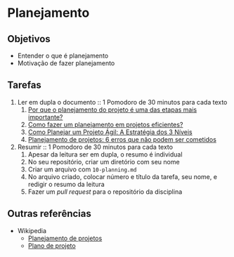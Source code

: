 # Planejamento

## Objetivos
- Entender o que é planejamento
- Motivação de fazer planejamento


## Tarefas

1. Ler em dupla o documento :: 1 Pomodoro de 30 minutos para cada texto
   1. [Por que o planejamento do projeto é uma das etapas mais importante?](https://blog.ambracollege.com/planejamento-do-projeto-etapa-importante/)
   2. [Como fazer um planejamento em projetos eficientes?](https://artia.com/blog/como-fazer-um-planejamento-em-projetos-eficiente/)
   3. [Como Planejar um Projeto Ágil: A Estratégia dos 3 Níveis](http://www.mindmaster.com.br/como-planejar-um-projeto-agil/)
   4. [Planejamento de projetos: 6 erros que não podem ser cometidos](https://artia.com/blog/planejamento-de-projetos-6-erros-que-nao-podem-ser-cometidos/)
2. Resumir :: 1 Pomodoro de 30 minutos para cada texto
   1. Apesar da leitura ser em dupla, o resumo é individual
   2. No seu repositório, criar um diretório com seu nome
   3. Criar um arquivo com `10-planning.md`
   4. No arquivo criado, colocar número e título da tarefa, seu nome, e redigir o resumo da leitura
   5. Fazer um _pull request_ para o repositório da disciplina

## Outras referências

- Wikipedia
  - [Planejamento de projetos](https://pt.wikipedia.org/wiki/Planejamento_de_projeto)
  - [Plano de projeto](https://pt.wikipedia.org/wiki/Plano_de_projeto)
